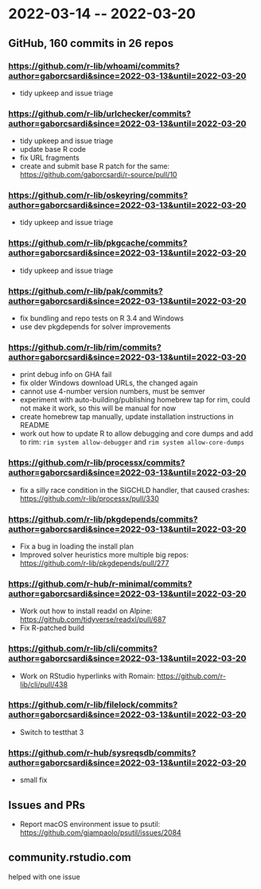 
# 2022-03-14 -- 2022-03-20

## GitHub, 160 commits in 26 repos

### https://github.com/r-lib/whoami/commits?author=gaborcsardi&since=2022-03-13&until=2022-03-20

- tidy upkeep and issue triage

### https://github.com/r-lib/urlchecker/commits?author=gaborcsardi&since=2022-03-13&until=2022-03-20

- tidy upkeep and issue triage
- update base R code
- fix URL fragments
- create and submit base R patch for the same:
  https://github.com/gaborcsardi/r-source/pull/10
  
### https://github.com/r-lib/oskeyring/commits?author=gaborcsardi&since=2022-03-13&until=2022-03-20

- tidy upkeep and issue triage

### https://github.com/r-lib/pkgcache/commits?author=gaborcsardi&since=2022-03-13&until=2022-03-20

- tidy upkeep and issue triage

### https://github.com/r-lib/pak/commits?author=gaborcsardi&since=2022-03-13&until=2022-03-20

- fix bundling and repo tests on R 3.4 and Windows
- use dev pkgdepends for solver improvements

### https://github.com/r-lib/rim/commits?author=gaborcsardi&since=2022-03-13&until=2022-03-20

- print debug info on GHA fail
- fix older Windows download URLs, the changed again
- cannot use 4-number version numbers, must be semver
- experiment with auto-building/publishing homebrew tap for rim,
  could not make it work, so this will be manual for now
- create homebrew tap manually, update installation instructions in README
- work out how to update R to allow debugging and core dumps and add to rim:
  `rim system allow-debugger` and `rim system allow-core-dumps`

### https://github.com/r-lib/processx/commits?author=gaborcsardi&since=2022-03-13&until=2022-03-20

- fix a silly race condition in the SIGCHLD handler, that caused 
  crashes: https://github.com/r-lib/processx/pull/330

### https://github.com/r-lib/pkgdepends/commits?author=gaborcsardi&since=2022-03-13&until=2022-03-20

- Fix a bug in loading the install plan
- Improved solver heuristics more multiple big repos:
  https://github.com/r-lib/pkgdepends/pull/277

### https://github.com/r-hub/r-minimal/commits?author=gaborcsardi&since=2022-03-13&until=2022-03-20

- Work out how to install readxl on Alpine:
  https://github.com/tidyverse/readxl/pull/687
- Fix R-patched build

### https://github.com/r-lib/cli/commits?author=gaborcsardi&since=2022-03-13&until=2022-03-20

- Work on RStudio hyperlinks with Romain:
  https://github.com/r-lib/cli/pull/438

### https://github.com/r-lib/filelock/commits?author=gaborcsardi&since=2022-03-13&until=2022-03-20

- Switch to testthat 3

### https://github.com/r-hub/sysreqsdb/commits?author=gaborcsardi&since=2022-03-13&until=2022-03-20

- small fix

## Issues and PRs

- Report macOS environment issue to psutil:
  https://github.com/giampaolo/psutil/issues/2084

## community.rstudio.com

helped with one issue
